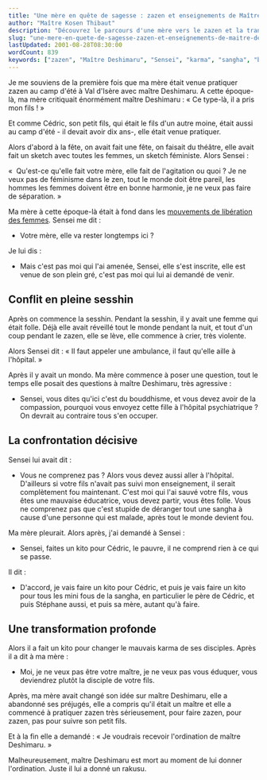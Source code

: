 ```yaml
---
title: "Une mère en quête de sagesse : zazen et enseignements de Maître Deshimaru"
author: "Maître Kosen Thibaut"
description: "Découvrez le parcours d'une mère vers le zazen et la transformation spirituelle sous l'enseignement de Maître Deshimaru."
slug: "une-mere-en-quete-de-sagesse-zazen-et-enseignements-de-maitre-deshimaru"
lastUpdated: 2001-08-28T08:30:00
wordCount: 839
keywords: ["zazen", "Maître Deshimaru", "Sensei", "karma", "sangha", "bouddhisme", "kito", "ordination", "pratique spirituelle", "MLF"]
---
```


Je me souviens de la première fois que ma mère était venue pratiquer zazen au camp d'été à Val d'Isère avec maître Deshimaru. A cette époque-là, ma mère critiquait énormément maître Deshimaru&nbsp;: « Ce type-là, il a pris mon fils&nbsp;! »

Et comme Cédric, son petit fils, qui était le fils d'un autre moine, était aussi au camp d'été - il devait avoir dix ans-, elle était venue pratiquer.

Alors d'abord à la fête, on avait fait une fête, on faisait du théâtre, elle avait fait un sketch avec toutes les femmes, un sketch féministe. Alors Sensei&nbsp;:

«  Qu'est-ce qu'elle fait votre mère, elle fait de l'agitation ou quoi&nbsp;? Je ne veux pas de féminisme dans le zen, tout le monde doit être pareil, les hommes les femmes doivent être en bonne harmonie, je ne veux pas faire de séparation. »

Ma mère à cette époque-là était à fond dans les [mouvements de libération des femmes](https://fr.wikipedia.org/wiki/Mouvement_de_lib%C3%A9ration_des_femmes). Sensei me dit&nbsp;:

-   Votre mère, elle va rester longtemps ici&nbsp;?

Je lui dis&nbsp;:

- Mais c'est pas moi qui l'ai amenée, Sensei, elle s'est inscrite, elle est venue de son plein gré, c'est pas moi qui lui ai demandé de venir.

## Conflit en pleine sesshin

Après on commence la sesshin. Pendant la sesshin, il y avait une femme qui était folle. Déjà elle avait réveillé tout le monde pendant la nuit, et tout d'un coup pendant le zazen, elle se lève, elle commence à crier, très violente.

Alors Sensei dit&nbsp;: « Il faut appeler une ambulance, il faut qu'elle aille à l'hôpital. »

Après il y avait un mondo. Ma mère commence à poser une question, tout le temps elle posait des questions à maître Deshimaru, très agressive&nbsp;:

- Sensei, vous dites qu'ici c'est du bouddhisme, et vous devez avoir de la compassion, pourquoi vous envoyez cette fille à l'hôpital psychiatrique&nbsp;? On devrait au contraire tous s'en occuper.

## La confrontation décisive

Sensei lui avait dit&nbsp;:

- Vous ne comprenez pas&nbsp;? Alors vous devez aussi aller à l'hôpital. D'ailleurs si votre fils n'avait pas suivi mon enseignement, il serait complètement fou maintenant. C'est moi qui l'ai sauvé votre fils, vous êtes une mauvaise éducatrice, vous devez partir, vous êtes folle. Vous ne comprenez pas que c'est stupide de déranger tout une sangha à cause d'une personne qui est malade, après tout le monde devient fou.

Ma mère pleurait. Alors après, j'ai demandé à Sensei&nbsp;:

- Sensei, faites un kito pour Cédric, le pauvre, il ne comprend rien à ce qui se passe.

Il dit&nbsp;:

- D'accord, je vais faire un kito pour Cédric, et puis je vais faire un kito pour tous les mini fous de la sangha, en particulier le père de Cédric, et puis Stéphane aussi, et puis sa mère, autant qu'à faire.

## Une transformation profonde

Alors il a fait un kito pour changer le mauvais karma de ses disciples. Après il a dit à ma mère&nbsp;:

- Moi, je ne veux pas être votre maître, je ne veux pas vous éduquer, vous deviendrez plutôt la disciple de votre fils.

Après, ma mère avait changé son idée sur maître Deshimaru, elle a abandonné ses préjugés, elle a compris qu'il était un maître et elle a commencé à pratiquer zazen très sérieusement, pour faire zazen, pour zazen, pas pour suivre son petit fils.

Et à la fin elle a demandé&nbsp;: « Je voudrais recevoir l'ordination de maître Deshimaru. »

Malheureusement, maître Deshimaru est mort au moment de lui donner l'ordination. Juste il lui a donné un rakusu. 
